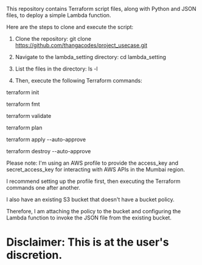 This repository contains Terraform script files, along with Python and JSON files, to deploy a simple Lambda function.

Here are the steps to clone and execute the script:

1. Clone the repository:
git clone https://github.com/thangacodes/project_usecase.git

3. Navigate to the lambda_setting directory:
cd lambda_setting

4. List the files in the directory:
ls -l

5. Then, execute the following Terraform commands:

terraform init

terraform fmt

terraform validate

terraform plan

terraform apply --auto-approve

terraform destroy --auto-approve

Please note: I'm using an AWS profile to provide the access_key and secret_access_key for interacting with AWS APIs in the Mumbai region. 

I recommend setting up the profile first, then executing the Terraform commands one after another.

I also have an existing S3 bucket that doesn't have a bucket policy. 

Therefore, I am attaching the policy to the bucket and configuring the Lambda function to invoke the JSON file from the existing bucket.

# Disclaimer: This is at the user's discretion.
